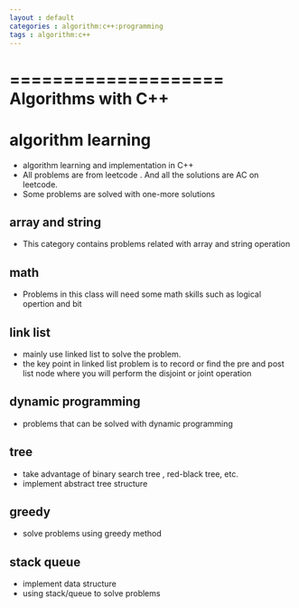 ```yaml
---
layout : default
categories : algorithm:c++:programming
tags : algorithm:c++
---
```


====================
Algorithms with C++
====================

# algorithm learning
  * algorithm learning and implementation in C++
  * All problems are from leetcode . And all the solutions are AC on leetcode.
  * Some problems are solved with one-more solutions

## array and string 
  * This category contains problems related with array and string operation

## math
  * Problems in this class will need some math skills such as logical opertion and bit 

## link list
  * mainly use linked list to solve the problem. 
  * the key point in linked list problem is to record or find the pre and post list node where you will perform the disjoint or joint operation

## dynamic programming
  * problems that can be solved with dynamic programming

## tree
  * take advantage of binary search tree , red-black tree, etc.
  * implement abstract tree structure

## greedy
  * solve problems using greedy method

## stack queue
  * implement data structure
  * using stack/queue to solve problems
